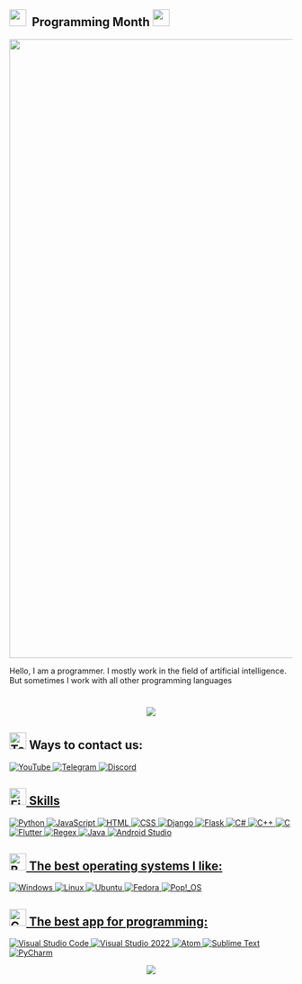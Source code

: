 ##  <img src="https://github.com/Anmol-Baranwal/Cool-GIFs-For-GitHub/assets/74038190/fa83eeb9-f4e2-4d85-93f0-688af11babf8" width="30">&nbsp;  Programming Month  <img src="https://github.com/Anmol-Baranwal/Cool-GIFs-For-GitHub/assets/74038190/fa83eeb9-f4e2-4d85-93f0-688af11babf8" width="30">
<img src="https://user-images.githubusercontent.com/74038190/212284115-f47cd8ff-2ffb-4b04-b5bf-4d1c14c0247f.gif" width="1100">
<p>Hello, I am a programmer. I mostly work in the field of artificial intelligence. But sometimes I work with all other programming languages</p>
<h1 align="center">
        <img src="https://readme-typing-svg.herokuapp.com/?font=Arial&color=bf00ff&size=35&center=true&vCenter=true&width=500&height=70&duration=5000&lines=Hi!+I'm+Programming+Month;Nice+to+meet+you" />
</h1>

## <img src="https://raw.githubusercontent.com/Tarikul-Islam-Anik/Animated-Fluent-Emojis/master/Emojis/People/Technologist.png" alt="Technologist" width="30" height="30" /> Ways to contact us:
<a href="https://www.youtube.com/channel/UCLLHp-Ux-VAMCW7HruxCxZw">
<img
    alt="YouTube"
    src="https://img.shields.io/badge/YouTube-ff0000?style=for-the-badge&logo=youtube&logoColor=white"
/>
<a href="https://t.me/+qUyaqI5KDQpjMTk0">
<img
    alt="Telegram"
    src="https://img.shields.io/badge/Telegram-2CA5E0?style=for-the-badge&logo=telegram&logoColor=white"
/>
<a href="https://discord.com/invite/6aFVrEcd">
<img
    alt="Discord"
    src="https://img.shields.io/badge/Discord-7289DA?style=for-the-badge&logo=discord&logoColor=white"
/>


 ## <img src="https://user-images.githubusercontent.com/74038190/216122041-518ac897-8d92-4c6b-9b3f-ca01dcaf38ee.png" alt="Fire" width="30" /> Skills

<img
    alt="Python"
    src="https://img.shields.io/badge/Python-3776AB?style=for-the-badge&logo=python&logoColor=white"
/>
<img
    alt="JavaScript"
    src="https://img.shields.io/badge/JavaScript-F7DF1E?style=for-the-badge&logo=javascript&logoColor=black"
/>
<img
    alt="HTML"
    src="https://img.shields.io/badge/HTML5-E34F26?style=for-the-badge&logo=html5&logoColor=white"
/>
<img
    alt="CSS"
    src="https://img.shields.io/badge/CSS3-1572B6?style=for-the-badge&logo=css3&logoColor=white"
/>
<img
    alt="Django"
    src="https://img.shields.io/badge/Django-092E20?style=for-the-badge&logo=django&logoColor=white"
/>
<img
    alt="Flask"
    src="https://img.shields.io/badge/Flask-000000?style=for-the-badge&logo=flask&logoColor=white"
/>
<img
    alt="C#"
    src="https://img.shields.io/badge/C%23-239120?style=for-the-badge&logo=c-sharp&logoColor=white"
/>
<img
    alt="C++"
    src="https://img.shields.io/badge/C++-00599C?style=for-the-badge&logo=c%2B%2B&logoColor=white"
/>
<img
    alt="C"
    src="https://img.shields.io/badge/C-00599C?style=for-the-badge&logo=c&logoColor=white"
/>
<img
    alt="Flutter"
    src="https://img.shields.io/badge/Flutter-02569B?style=for-the-badge&logo=flutter&logoColor=white"
/>
<img
    alt="Regex"
    src="https://img.shields.io/badge/Regex-663399?style=for-the-badge&logo=code&logoColor=white"
/>
<img
    alt="Java"
    src="https://img.shields.io/badge/Java-007396?style=for-the-badge&logo=java&logoColor=white"
/>
<img
    alt="Android Studio"
    src="https://img.shields.io/badge/Android_Studio-3DDC84?style=for-the-badge&logo=android-studio&logoColor=white"
/>

## <img src="https://user-images.githubusercontent.com/74038190/216122069-5b8169d7-1d8e-4a13-b245-a8e4176c99f8.png" alt="Bullseye" width="30" /> The best operating systems I like:
<a href="https://www.microsoft.com/windows">
<img
    alt="Windows"
    src="https://img.shields.io/badge/Windows-0078D6?style=for-the-badge&logo=windows&logoColor=white"
/>
<a href="https://www.linux.org/">
<img
    alt="Linux"
    src="https://img.shields.io/badge/Linux-FCC624?style=for-the-badge&logo=linux&logoColor=black"
/>
<a href="https://ubuntu.com/">
<img
    alt="Ubuntu"
    src="https://img.shields.io/badge/Ubuntu-E95420?style=for-the-badge&logo=ubuntu&logoColor=white"
/>
<a href="https://getfedora.org/">
<img
    alt="Fedora"
    src="https://img.shields.io/badge/Fedora-294172?style=for-the-badge&logo=fedora&logoColor=white"
/>
<a href="https://camo.githubusercontent.com/6edf7716b114cfe2bbea20cb03c1c1025f810f2092bef934f1e5dbab263bb5d5/68747470733a2f2f696d672e736869656c64732e696f2f62616467652f506f70215f5f4f532d3438423943373f6c6f676f3d706f70215f6f73266c6f676f436f6c6f723d7768697465">
<a href="https://pop.system76.com/">
<img
    alt="Pop!_OS"
    src="https://img.shields.io/badge/Pop!__OS-48B9C7?style=for-the-badge&logo=pop!_os&logoColor=white"
/>

## <img src="https://user-images.githubusercontent.com/74038190/216122028-c05b52fb-983e-4ee8-8811-6f30cd9ea5d5.png" alt="Comet" width="30" /> The best app for programming:

<a href="https://code.visualstudio.com/">
<img
    alt="Visual Studio Code"
    src="https://img.shields.io/badge/Visual_Studio_Code-007ACC?style=for-the-badge&logo=visual-studio-code&logoColor=white"
/>
<a href="https://visualstudio.microsoft.com/">
<img
    alt="Visual Studio 2022"
    src="https://img.shields.io/badge/Visual_Studio-5C2D91?style=for-the-badge&logo=visual-studio&logoColor=white"
/>
<img
    alt="Atom"
    src="https://img.shields.io/badge/Atom-66595C?style=for-the-badge&logo=atom&logoColor=white"
/>
<a href="https://www.sublimetext.com/">
<img
    alt="Sublime Text"
    src="https://img.shields.io/badge/Sublime_Text-FF9800?style=for-the-badge&logo=sublime-text&logoColor=white"
/>
<a href="https://www.jetbrains.com/pycharm/">
<img
    alt="PyCharm"
    src="https://img.shields.io/badge/PyCharm-000000?style=for-the-badge&logo=pycharm&logoColor=white"
/>

<p align="center">
     <img src="https://capsule-render.vercel.app/api?type=waving&color=gradient&height=100&section=footer"/>
</p>
